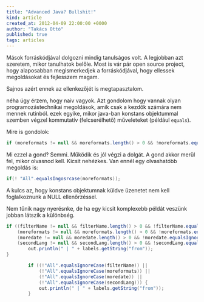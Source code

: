 ```yaml
---
title: "Advanced Java? Bullshit!"
kind: article
created_at: 2012-04-09 22:00:00 +0000
author: "Takács Ottó"
published: true
tags: articles
---
```

Mások forráskódjával dolgozni mindig tanulságos volt. A legjobban azt szeretem, mikor tanulhatok belőle. Most is vár pár open source project, hogy alaposabban megismerkedjek a forráskódjával, hogy ellessek megoldásokat és fejlesszem magam. 

Sajnos azért ennek az ellenkezőjét is megtapasztalom.

néha úgy érzem, hogy naiv vagyok. Azt gondolom hogy vannak olyan programozástechnikai megoldások, amik csak a kezdők számára nem mennek rutinból. ezek egyike, mikor java-ban konstans objektummal szemben végzel kommutatív (felcserélhető) műveleteket (például `equals`). 

Mire is gondolok:

~~~java
if (moreformats != null && moreformats.length() > 0 && !moreformats.equalsIgnoreCase("All"));
~~~

Mi ezzel a gond? Semmi. Működik és jól végzi a dolgát. A gond akkor merül fel, mikor olvasnod kell. Kicsit nehézkes.  Van ennél egy olvashatóbb megoldás is:

~~~java
if(! "All".equalsIngosrcase(moreformats));
~~~

A kulcs az, hogy konstans objektumnak küldve üzenetet nem kell foglalkoznunk a NULL ellenőrzéssel. 

Nem tűnik nagy nyerésnke, de ha egy kicsit komplexebb példát veszünk jobban látszik a különbség.

~~~java
if ((filterName != null && filterName.length() > 0 && !filterName.equalsIgnoreCase("All")) || 
	(moreformats != null && moreformats.length() > 0 && !moreformats.equalsIgnoreCase("All")) ||
    (moredate != null && moredate.length() > 0 && !moredate.equalsIgnoreCase("All")) ||
    (secondLang != null && secondLang.length() > 0 && !secondLang.equalsIgnoreCase("All"))) {
		out.println(" | " + labels.getString("from"));
}
~~~

~~~java
        if ((!"All".equalsIgnoreCase(filterName)) || 
            (!"All".equalsIgnoreCase(moreformats)) ||
            (!"All".equalsIgnoreCase(moredate)) ||
            (!"All".equalsIgnoreCase(secondLang))) {
            out.println(" | " + labels.getString("from"));
        }
~~~
